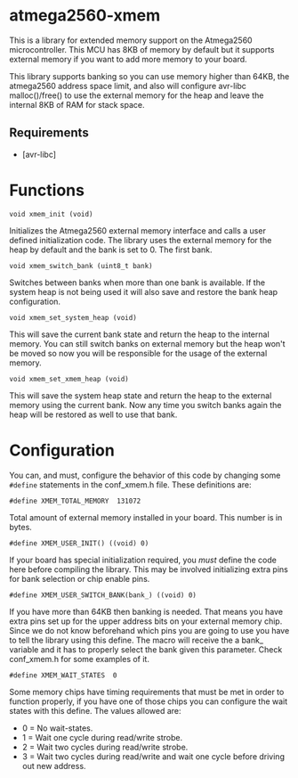 atmega2560-xmem
========

This is a library for extended memory support on the Atmega2560 microcontroller. This MCU
has 8KB of memory by default but it supports external memory if you want to add more memory to
your board.

This library supports banking so you can use memory higher than 64KB, the atmega2560 address space
limit, and also will configure avr-libc malloc()/free() to use the external memory for the heap and
leave the internal 8KB of RAM for stack space.

## Requirements

* [avr-libc]

# Functions

`void xmem_init (void)`

Initializes the Atmega2560 external memory interface and calls a user defined initialization code. The
library uses the external memory for the heap by default and the bank is set to 0. The first bank.

`void xmem_switch_bank (uint8_t bank)`

Switches between banks when more than one bank is available. If the system heap is not being used it will
also save and restore the bank heap configuration.

`void xmem_set_system_heap (void)`

This will save the current bank state and return the heap to the internal memory. You can still switch
banks on external memory but the heap won't be moved so now you will be responsible for the usage of
the external memory.

`void xmem_set_xmem_heap (void)`

This will save the system heap state and return the heap to the external memory using the current bank.
Now any time you switch banks again the heap will be restored as well to use that bank.

# Configuration

You can, and must, configure the behavior of this code by changing some `#define` statements in the
conf_xmem.h file. These definitions are:

`#define XMEM_TOTAL_MEMORY  131072`

Total amount of external memory installed in your board. This number is in bytes.

`#define XMEM_USER_INIT() ((void) 0)`

If your board has special initialization required, you _must_ define the code here before compiling
the library. This may be involved initializing extra pins for bank selection or chip enable pins.

`#define XMEM_USER_SWITCH_BANK(bank_) ((void) 0)`

If you have more than 64KB then banking is needed. That means you have extra pins set up for the upper
address bits on your external memory chip. Since we do not know beforehand which pins you are going to
use you have to tell the library using this define. The macro will receive the a bank_ variable and it
has to properly select the bank given this parameter. Check conf_xmem.h for some examples of it.

`#define XMEM_WAIT_STATES  0`

Some memory chips have timing requirements that must be met in order to function properly, if you have
one of those chips you can configure the wait states with this define. The values allowed are:

- 0 = No wait-states.
- 1 = Wait one cycle during read/write strobe.
- 2 = Wait two cycles during read/write strobe.
- 3 = Wait two cycles during read/write and wait one cycle before driving out new address.
